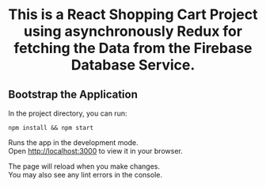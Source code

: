 <h1 align='center'>This is a React Shopping Cart Project using asynchronously Redux for fetching the Data from the Firebase Database Service.</h1>

## Bootstrap the Application

In the project directory, you can run:

```
npm install && npm start
```

Runs the app in the development mode.\
Open [http://localhost:3000](http://localhost:3000) to view it in your browser.

The page will reload when you make changes.\
You may also see any lint errors in the console.
